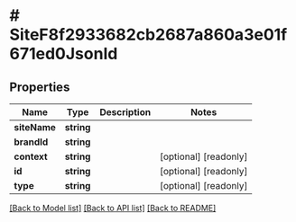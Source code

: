 # # SiteF8f2933682cb2687a860a3e01f671ed0Jsonld

## Properties

Name | Type | Description | Notes
------------ | ------------- | ------------- | -------------
**siteName** | **string** |  |
**brandId** | **string** |  |
**context** | **string** |  | [optional] [readonly]
**id** | **string** |  | [optional] [readonly]
**type** | **string** |  | [optional] [readonly]

[[Back to Model list]](../../README.md#models) [[Back to API list]](../../README.md#endpoints) [[Back to README]](../../README.md)
